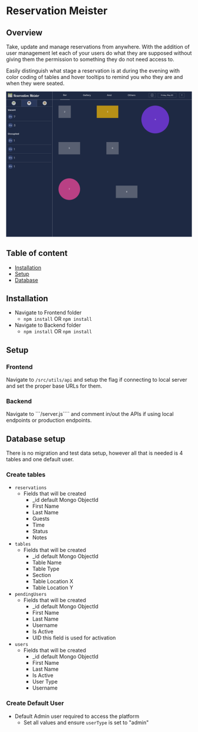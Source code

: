 
# Reservation Meister

## Overview
Take, update and manage reservations from anywhere. With the addition of user management let each of your users do what they are supposed without giving them the permission to something they do not need access to.

Easily distinguish what stage a reservation is at during the evening with color coding of tables and hover tooltips to remind you who they are and when they were seated.

![Reservation Meister Image](https://github.com/JeremyRJourney/reservation-meister/blob/main/reservation.png)

## Table of content

- [Installation](#installation)
- [Setup](#typo3-setup)
- [Database](#database)


## Installation

- Navigate to Frontend folder
  - ```npm install``` OR ```npm install```
- Navigate to Backend folder
  - ```npm install``` OR ```npm install```


## Setup

### Frontend
Navigate to ```/src/utils/api``` and setup the flag if connecting to local server and set the proper base URLs for them.

### Backend
Navigate to ```/server.js```` and comment in/out the APIs if using local endpoints or production endpoints.

## Database setup
There is no migration and test data setup, however all that is needed is 4 tables and one default user.

### Create tables
- ```reservations```
  - Fields that will be created
    - _id default Mongo ObjectId
    - First Name
    - Last Name
    - Guests
    - Time
    - Status
    - Notes
- ```tables```
  - Fields that will be created
    - _id default Mongo ObjectId
    - Table Name
    - Table Type
    - Section
    - Table Location X
    - Table Location Y
- ```pendingUsers```
  - Fields that will be created
    - _id default Mongo ObjectId
    - First Name
    - Last Name
    - Username
    - Is Active
    - UID this field is used for activation
- ```users```
  - Fields that will be created
    - _id default Mongo ObjectId
    - First Name
    - Last Name
    - Is Active
    - User Type
    - Username

### Create Default User
  - Default Admin user required to access the platform
    - Set all values and ensure ```userType``` is set to "admin"

